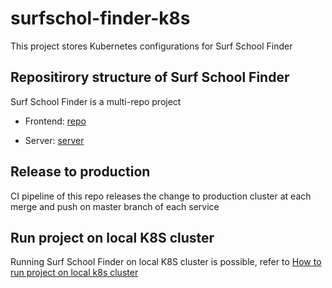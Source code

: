 # surfschol-finder-k8s

This project stores Kubernetes configurations for Surf School Finder

## Repositirory structure of Surf School Finder
Surf School Finder is a multi-repo project 

- Frontend: [repo](https://github.com/chok-chok/surfschool-finder-frontend)

- Server: [server](https://github.com/chok-chok/surfschool-finder-server)

## Release to production
CI pipeline of this repo releases the change to production cluster at each merge and push on master branch of each service

## Run project on local K8S cluster
Running Surf School Finder on local K8S cluster is possible, refer to [How to run project on local k8s cluster](https://github.com/chok-chok/surfschol-finder-k8s/blob/main/local/LOCAL-RUN.md)



